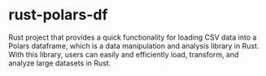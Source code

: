 # rust-polars-df
Rust project that provides a quick functionality for loading CSV data into a Polars dataframe, which is a data manipulation and analysis library in Rust. With this library, users can easily and efficiently load, transform, and analyze large datasets in Rust.  
